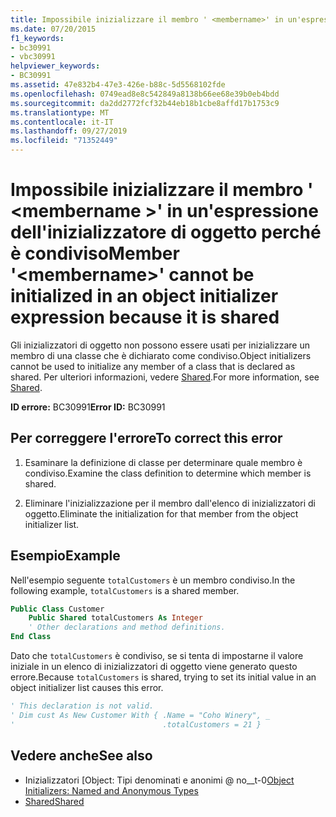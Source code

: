 ```yaml
---
title: Impossibile inizializzare il membro ' <membername>' in un'espressione dell'inizializzatore di oggetto perché è condiviso
ms.date: 07/20/2015
f1_keywords:
- bc30991
- vbc30991
helpviewer_keywords:
- BC30991
ms.assetid: 47e832b4-47e3-426e-b88c-5d5568102fde
ms.openlocfilehash: 0749ead8e8c542849a8138b66ee68e39b0eb4bdd
ms.sourcegitcommit: da2dd2772fcf32b44eb18b1cbe8affd17b1753c9
ms.translationtype: MT
ms.contentlocale: it-IT
ms.lasthandoff: 09/27/2019
ms.locfileid: "71352449"
---
```

# <a name="member-membername-cannot-be-initialized-in-an-object-initializer-expression-because-it-is-shared"></a><span data-ttu-id="96465-102">Impossibile inizializzare il membro ' \<membername >' in un'espressione dell'inizializzatore di oggetto perché è condiviso</span><span class="sxs-lookup"><span data-stu-id="96465-102">Member '\<membername>' cannot be initialized in an object initializer expression because it is shared</span></span>
<span data-ttu-id="96465-103">Gli inizializzatori di oggetto non possono essere usati per inizializzare un membro di una classe che è dichiarato come condiviso.</span><span class="sxs-lookup"><span data-stu-id="96465-103">Object initializers cannot be used to initialize any member of a class that is declared as shared.</span></span> <span data-ttu-id="96465-104">Per ulteriori informazioni, vedere [Shared](../../visual-basic/language-reference/modifiers/shared.md).</span><span class="sxs-lookup"><span data-stu-id="96465-104">For more information, see [Shared](../../visual-basic/language-reference/modifiers/shared.md).</span></span>  
  
 <span data-ttu-id="96465-105">**ID errore:** BC30991</span><span class="sxs-lookup"><span data-stu-id="96465-105">**Error ID:** BC30991</span></span>  
  
## <a name="to-correct-this-error"></a><span data-ttu-id="96465-106">Per correggere l'errore</span><span class="sxs-lookup"><span data-stu-id="96465-106">To correct this error</span></span>  
  
1. <span data-ttu-id="96465-107">Esaminare la definizione di classe per determinare quale membro è condiviso.</span><span class="sxs-lookup"><span data-stu-id="96465-107">Examine the class definition to determine which member is shared.</span></span>  
  
2. <span data-ttu-id="96465-108">Eliminare l'inizializzazione per il membro dall'elenco di inizializzatori di oggetto.</span><span class="sxs-lookup"><span data-stu-id="96465-108">Eliminate the initialization for that member from the object initializer list.</span></span>  
  
## <a name="example"></a><span data-ttu-id="96465-109">Esempio</span><span class="sxs-lookup"><span data-stu-id="96465-109">Example</span></span>  
 <span data-ttu-id="96465-110">Nell'esempio seguente `totalCustomers` è un membro condiviso.</span><span class="sxs-lookup"><span data-stu-id="96465-110">In the following example, `totalCustomers` is a shared member.</span></span>  
  
```vb  
Public Class Customer  
    Public Shared totalCustomers As Integer  
    ' Other declarations and method definitions.  
End Class  
```  
  
 <span data-ttu-id="96465-111">Dato che `totalCustomers` è condiviso, se si tenta di impostarne il valore iniziale in un elenco di inizializzatori di oggetto viene generato questo errore.</span><span class="sxs-lookup"><span data-stu-id="96465-111">Because `totalCustomers` is shared, trying to set its initial value in an object initializer list causes this error.</span></span>  
  
```vb  
' This declaration is not valid.  
' Dim cust As New Customer With { .Name = "Coho Winery", _  
'                                 .totalCustomers = 21 }  
```  
  
## <a name="see-also"></a><span data-ttu-id="96465-112">Vedere anche</span><span class="sxs-lookup"><span data-stu-id="96465-112">See also</span></span>

- <span data-ttu-id="96465-113">Inizializzatori [Object: Tipi denominati e anonimi @ no__t-0</span><span class="sxs-lookup"><span data-stu-id="96465-113">[Object Initializers: Named and Anonymous Types](../../visual-basic/programming-guide/language-features/objects-and-classes/object-initializers-named-and-anonymous-types.md)</span></span>
- [<span data-ttu-id="96465-114">Shared</span><span class="sxs-lookup"><span data-stu-id="96465-114">Shared</span></span>](../../visual-basic/language-reference/modifiers/shared.md)
